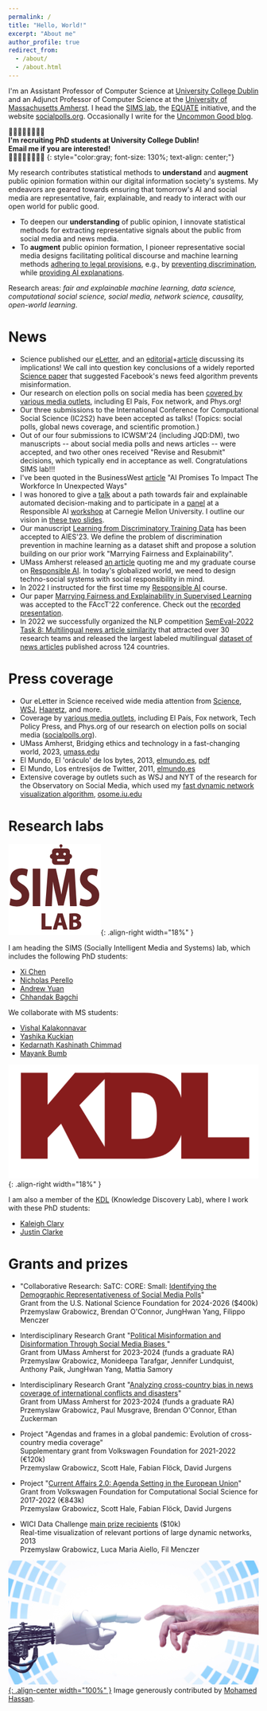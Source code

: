 ```yaml
---
permalink: /
title: "Hello, World!"
excerpt: "About me"
author_profile: true
redirect_from: 
  - /about/
  - /about.html
---
```



I'm an Assistant Professor of Computer Science at [University College Dublin](https://www.ucd.ie/cs/) and an Adjunct Professor of Computer Science at the [University of Massachusetts Amherst](https://www.cics.umass.edu/). I head the [SIMS lab](#research-labs), the [EQUATE](https://groups.cs.umass.edu/equate/) initiative, and the website [socialpolls.org](https://socialpolls.org/). Occasionally I write for the [Uncommon Good blog](https://uncommongood.substack.com/).

👩🏼‍💻🧑🏿‍💻👨‍💻\
**I'm recruiting PhD students at University College Dublin!**\
**Email me if you are interested!**\
👩‍🎓👩🏽‍🎓👨🏻‍🎓
{: style="color:gray; font-size: 130%; text-align: center;"}

<!-- My research contributes statistical methods to understand and augment social intelligence in the systems of our information society. The ambition of my research is to develop a mathematical understanding of fundamental social processes and to design **fair and efficient social** computing systems. -->

My research contributes statistical methods to **understand** and **augment** public opinion formation within our digital information society's systems. My endeavors are geared towards ensuring that tomorrow's AI and social media are representative, fair, explainable, and ready to interact with our open world for public good.
* To deepen our **understanding** of public opinion, I innovate statistical methods for extracting representative signals about the public from social media and news media. 
* To **augment** public opinion formation, I pioneer representative social media designs facilitating political discourse and machine learning methods [adhering to legal provisions](https://groups.cs.umass.edu/equate-ml/2023/12/13/fair-machine-learning-post-affirmative-action/), e.g., by [preventing discrimination](https://groups.cs.umass.edu/equate-ml/2022/04/07/how-to-train-models-that-do-not-propagate-discrimination/), while [providing AI explanations](https://groups.cs.umass.edu/equate-ml/2023/07/25/towards-an-ai-accountability-policy/). 


Research areas: *fair and explainable machine learning, data science, computational social science, social media, network science, causality, open-world learning*.


News
======
* Science published our [eLetter](https://zenodo.org/doi/10.5281/zenodo.13787981), and an [editorial](https://www.science.org/doi/epdf/10.1126/science.adt2983)+[article](https://www.science.org/content/article/study-found-facebook-algorithm-didnt-promote-political-polarization-critics-doubt ) discussing its implications! We call into question key conclusions of a widely reported [Science paper](https://www.science.org/doi/10.1126/science.abp9364) that suggested Facebook's news feed algorithm prevents misinformation.
* Our research on election polls on social media has been [covered by various media outlets](https://socialpolls.org/#/media), including El País, Fox network, and Phys.org!
* Our three submissions to the International Conference for Computational Social Science (IC2S2) have been accepted as talks! (Topics: social polls, global news coverage, and scientific promotion.)
* Out of our four submissions to ICWSM'24 (including JQD:DM), two manuscripts -- about social media polls and news articles -- were accepted, and two other ones received "Revise and Resubmit" decisions, which typically end in acceptance as well. Congratulations SIMS lab!!!
* I've been quoted in the BusinessWest [article](https://businesswest.com/blog/ai-promises-to-impact-the-workforce-in-unexpected-ways/) "AI Promises To Impact The Workforce In Unexpected Ways"
* I was honored to give a [talk](https://www.youtube.com/watch?v=uCd9UcbbVyc&t=5730s) about a path towards fair and explainable automated decision-making and to participate in a [panel](https://youtu.be/CxLQDENykRk?t=10903) at a Responsible AI [workshop](https://sites.google.com/view/rainscmu) at Carnegie Mellon University. I outline our vision in [these two slides](https://twitter.com/przemyslslaw/status/1658956246593024001/photo/1).
* Our manuscript [Learning from Discriminatory Training Data](https://arxiv.org/pdf/1912.08189.pdf) has been accepted to AIES'23. We define the problem of discrimination prevention in machine learning as a dataset shift and propose a solution building on our prior work "Marrying Fairness and Explainability".
* UMass Amherst released [an article](https://www.umass.edu/gateway/article/bridging-ethics-and-technology-fast-changing-world) quoting me and my graduate course on [Responsible AI](https://przemyslslaw.github.io/teaching/2022-fall_ResponsibleAI). In today's globalized world, we need to design techno-social systems with social responsibility in mind.
* In 2022 I instructed for the first time my [Responsible AI](https://przemyslslaw.github.io/teaching/2022-fall_ResponsibleAI) course.
* Our paper [Marrying Fairness and Explainability in Supervised Learning](https://dl.acm.org/doi/abs/10.1145/3531146.3533236) was accepted to the FAccT'22 conference. Check out the [recorded presentation](https://www.youtube.com/watch?v=SA86eimWIcw).
* In 2022 we successfully organized the NLP competition [SemEval-2022 Task 8: Multilingual news article similarity](https://aclanthology.org/2022.semeval-1.155/) that attracted over 30 research teams and released the largest labeled multilingual [dataset of news articles](https://zenodo.org/record/6507872) published across 124 countries.


Press coverage
======
- Our eLetter in Science received wide media attention from [Science](https://www.science.org/content/article/study-found-facebook-algorithm-didnt-promote-political-polarization-critics-doubt), [WSJ](https://www.wsj.com/tech/science-editors-raise-new-doubts-on-metas-claims-it-isnt-polarizing-aaf955e4), [Haaretz](https://www.haaretz.co.il/science/social-science/2024-09-26/ty-article-magazine/.premium/00000192-2e43-d08a-a7ba-3ed3b7410000), and more.
- Coverage by [various media outlets](https://socialpolls.org/#/media), including El País, Fox network, Tech Policy Press, and Phys.org of our research on election polls on social media ([socialpolls.org](https://socialpolls.org/)).
- UMass Amherst, Bridging ethics and technology in a fast-changing world, 2023, [umass.edu](https://www.umass.edu/gateway/article/bridging-ethics-and-technology-fast-changing-world)
- El Mundo, El 'oráculo' de los bytes, 2013, [elmundo.es](http://www.elmundo.es/elmundo/2013/09/10/baleares/1378835134.html), [pdf](http://issuu.com/establopegaso/docs/algoritmo_big_data)
- El Mundo, Los entresijos de Twitter, 2011, [elmundo.es](http://www.elmundo.es/elmundo/2011/12/20/baleares/1324372757.html)
- Extensive coverage by outlets such as WSJ and NYT of the research for the Observatory on Social Media, which used my [fast dynamic network visualization algorithm](https://epjdatascience.springeropen.com/articles/10.1140/epjds/s13688-014-0027-8), [osome.iu.edu](https://osome.iu.edu/media)


Research labs
======
<!-- <img style="float: right;" src="/images/sims.png"; width: 150px> -->
![image](/images/sims.png){: .align-right width="18%" }

I am heading the SIMS (Socially Intelligent Media and Systems) lab, which includes the following PhD students:
* [Xi Chen](https://underline.io/speakers/196520-xi-chen)
* [Nicholas Perello](https://nperello.github.io/)
* [Andrew Yuan](https://www.linkedin.com/in/andrewwyuan/)
* [Chhandak Bagchi](https://people.umass.edu/cbagchi/)

We collaborate with MS students:
* [Vishal Kalakonnavar](https://www.linkedin.com/in/vishal-kalakonnavar/)
* [Yashika Kuckian](https://www.linkedin.com/in/yashika-kuckian-687152214)
* [Kedarnath Kashinath Chimmad](https://www.linkedin.com/in/kedarnathchimmad/)
* [Mayank Bumb](https://www.linkedin.com/in/mayankbumb57/) 

<!-- * [Stephen Scarano](https://stephentemp.github.io/)
* [Vijayalakshmi Vasudevan](https://www.linkedin.com/in/vijayalakshmi-vasudevan-b95725156/)
* [Jash Mitesh Dalal](https://scholar.google.com/citations?user=K9jRPeMAAAAJ&hl=en)
 -->

![image](/images/kdl.png){: .align-right width="18%" }

I am also a member of the [KDL](http://kdl.cs.umass.edu/) (Knowledge Discovery Lab), where I work with these PhD students:
* [Kaleigh Clary](https://people.cs.umass.edu/~kclary/)
* [Justin Clarke](https://people.cs.umass.edu/~jclarke/)


Grants and prizes
======

* "Collaborative Research: SaTC: CORE: Small: [Identifying the Demographic Representativeness of Social Media Polls](https://www.nsf.gov/awardsearch/showAward?AWD_ID=2432050&HistoricalAwards=false)"\
Grant from the U.S. National Science Foundation for 2024-2026 ($400k)\
Przemyslaw Grabowicz, Brendan O'Connor, JungHwan Yang, Filippo Menczer

* Interdisciplinary Research Grant "[Political Misinformation and Disinformation Through Social Media Biases  ](https://www.umass.edu/social-sciences/news/irg-political-misinformation-polls)" \
Grant from UMass Amherst for 2023-2024 (funds a graduate RA)\
Przemyslaw Grabowicz, Monideepa Tarafgar, Jennifer Lundquist, Anthony Paik, JungHwan Yang, Mattia Samory

* Interdisciplinary Research Grant "[Analyzing cross-country bias in news coverage of international conflicts and disasters](https://www.cics.umass.edu/news/six-cics-faculty-selected-receive-umass-interdisciplinary-research-grants)" \
Grant from UMass Amherst for 2023-2024 (funds a graduate RA)\
Przemyslaw Grabowicz, Paul Musgrave, Brendan O'Connor, Ethan Zuckerman

* Project "Agendas and frames in a global pandemic: Evolution of cross-country media coverage"\
Supplementary grant from Volkswagen Foundation for 2021-2022 (€120k)\
Przemyslaw Grabowicz, Scott Hale, Fabian Flöck, David Jurgens

* Project "[Current Affairs 2.0: Agenda Setting in the European Union](http://www.euagendas.org/)"\
Grant from Volkswagen Foundation for Computational Social Science for 2017-2022 (€843k)\
Przemyslaw Grabowicz, Scott Hale, Fabian Flöck, David Jurgens

* WICI Data Challenge [main prize recipients](https://docs.google.com/file/d/0B0_e6k3kQKEucENGaDBZd0xSU0k/edit?resourcekey=0-EkbTbDNmiXeuXx57U36hSw) ($10k)\
Real-time visualization of relevant portions of large dynamic networks, 2013\
Przemyslaw Grabowicz, Luca Maria Aiello, Fil Menczer

[![image](/images/rai.jpg){: .align-center width="100%" }](https://przemyslslaw.github.io/teaching/2022-fall_ResponsibleAI)
Image generously contributed by [Mohamed Hassan](https://pxhere.com/en/photo/1638452).

<!--
A data-driven personal website
======
Like many other Jekyll-based GitHub Pages templates, academicpages makes you separate the website's content from its form. The content & metadata of your website are in structured markdown files, while various other files constitute the theme, specifying how to transform that content & metadata into HTML pages. You keep these various markdown (.md), YAML (.yml), HTML, and CSS files in a public GitHub repository. Each time you commit and push an update to the repository, the [GitHub pages](https://pages.github.com/) service creates static HTML pages based on these files, which are hosted on GitHub's servers free of charge.

Many of the features of dynamic content management systems (like Wordpress) can be achieved in this fashion, using a fraction of the computational resources and with far less vulnerability to hacking and DDoSing. You can also modify the theme to your heart's content without touching the content of your site. If you get to a point where you've broken something in Jekyll/HTML/CSS beyond repair, your markdown files describing your talks, publications, etc. are safe. You can rollback the changes or even delete the repository and start over -- just be sure to save the markdown files! Finally, you can also write scripts that process the structured data on the site, such as [this one](https://github.com/academicpages/academicpages.github.io/blob/master/talkmap.ipynb) that analyzes metadata in pages about talks to display [a map of every location you've given a talk](https://academicpages.github.io/talkmap.html).

Getting started
======
1. Register a GitHub account if you don't have one and confirm your e-mail (required!)
1. Fork [this repository](https://github.com/academicpages/academicpages.github.io) by clicking the "fork" button in the top right.
1. Go to the repository's settings (rightmost item in the tabs that start with "Code", should be below "Unwatch"). Rename the repository "[your GitHub username].github.io", which will also be your website's URL.
1. Set site-wide configuration and create content & metadata (see below -- also see [this set of diffs](http://archive.is/3TPas) showing what files were changed to set up [an example site](https://getorg-testacct.github.io) for a user with the username "getorg-testacct")
1. Upload any files (like PDFs, .zip files, etc.) to the files/ directory. They will appear at https://[your GitHub username].github.io/files/example.pdf.
1. Check status by going to the repository settings, in the "GitHub pages" section

Site-wide configuration
------
The main configuration file for the site is in the base directory in [_config.yml](https://github.com/academicpages/academicpages.github.io/blob/master/_config.yml), which defines the content in the sidebars and other site-wide features. You will need to replace the default variables with ones about yourself and your site's github repository. The configuration file for the top menu is in [_data/navigation.yml](https://github.com/academicpages/academicpages.github.io/blob/master/_data/navigation.yml). For example, if you don't have a portfolio or blog posts, you can remove those items from that navigation.yml file to remove them from the header.

Create content & metadata
------
For site content, there is one markdown file for each type of content, which are stored in directories like _publications, _talks, _posts, _teaching, or _pages. For example, each talk is a markdown file in the [_talks directory](https://github.com/academicpages/academicpages.github.io/tree/master/_talks). At the top of each markdown file is structured data in YAML about the talk, which the theme will parse to do lots of cool stuff. The same structured data about a talk is used to generate the list of talks on the [Talks page](https://academicpages.github.io/talks), each [individual page](https://academicpages.github.io/talks/2012-03-01-talk-1) for specific talks, the talks section for the [CV page](https://academicpages.github.io/cv), and the [map of places you've given a talk](https://academicpages.github.io/talkmap.html) (if you run this [python file](https://github.com/academicpages/academicpages.github.io/blob/master/talkmap.py) or [Jupyter notebook](https://github.com/academicpages/academicpages.github.io/blob/master/talkmap.ipynb), which creates the HTML for the map based on the contents of the _talks directory).

**Markdown generator**

I have also created [a set of Jupyter notebooks](https://github.com/academicpages/academicpages.github.io/tree/master/markdown_generator
) that converts a CSV containing structured data about talks or presentations into individual markdown files that will be properly formatted for the academicpages template. The sample CSVs in that directory are the ones I used to create my own personal website at stuartgeiger.com. My usual workflow is that I keep a spreadsheet of my publications and talks, then run the code in these notebooks to generate the markdown files, then commit and push them to the GitHub repository.

How to edit your site's GitHub repository
------
Many people use a git client to create files on their local computer and then push them to GitHub's servers. If you are not familiar with git, you can directly edit these configuration and markdown files directly in the github.com interface. Navigate to a file (like [this one](https://github.com/academicpages/academicpages.github.io/blob/master/_talks/2012-03-01-talk-1.md) and click the pencil icon in the top right of the content preview (to the right of the "Raw | Blame | History" buttons). You can delete a file by clicking the trashcan icon to the right of the pencil icon. You can also create new files or upload files by navigating to a directory and clicking the "Create new file" or "Upload files" buttons.

Example: editing a markdown file for a talk
![Editing a markdown file for a talk](/images/editing-talk.png)

For more info
------
More info about configuring academicpages can be found in [the guide](https://academicpages.github.io/markdown/). The [guides for the Minimal Mistakes theme](https://mmistakes.github.io/minimal-mistakes/docs/configuration/) (which this theme was forked from) might also be helpful. -->
